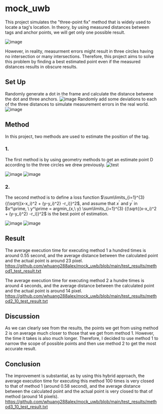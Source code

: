 # mock_uwb

This project simulates the "three-point fix" method that is widely used to locate a tag's location. 
In theory, by using measured distances between tags and anchor points, we will get only one possible result.

![image](https://user-images.githubusercontent.com/91099638/181723429-83da4c1a-bd42-45ab-8751-2c0dccc3e411.png)

However, in reality, measurment errors might result in three circles having no intersection or many intersections. Therefore, this project aims to solve this problem by finding a best estimated point even if the measured distances results in obscure results.

## Set Up

Randomly generate a dot in the frame and calculate the distance betwene the dot and three anchors. 
![image](https://user-images.githubusercontent.com/91099638/181673711-8d8d35b1-c9ef-448b-8af0-fa285b35cca6.png)
Randomly add some deviations to each of the three distances to simulate measurement errors in the real world. 
![image](https://user-images.githubusercontent.com/91099638/181674056-b9f50882-0779-447d-9622-069e73ba08bd.png)

## Method

In this project, two methods are used to estimate the position of the tag.

### 1.
The first method is by using geometry methods to get an estimate point D according to the three circles we drew previously.
![test](https://user-images.githubusercontent.com/91099638/181671346-c8d4b1ac-db48-4630-8b4b-4919b429e9cf.jpg)

![image](https://user-images.githubusercontent.com/91099638/181676434-59ddbe8e-4d69-4801-b35c-2fae2b41bd75.png)
![image](https://user-images.githubusercontent.com/91099638/181676450-fb5af378-3ad9-45ea-b98b-713963a3e5e9.png)

### 2.
The second method is to define a loss function $\sum\limits_{i=1}^{3} {(\sqrt{(x-x_i)^2 + (y-y_i)^2} -r_i)}^2$, and assume that $x^\prime$ and  $y^\prime$  in $x^\prime,  \ y^\prime =  argmin_{x,\ y} \sum\limits_{i=1}^{3} {(\sqrt{(x-x_i)^2 + (y-y_i)^2} -r_i)}^2$ is the best point of estimation.

![image](https://user-images.githubusercontent.com/91099638/181676165-d311f871-7723-4980-821b-a2f9a13641e9.png)
![image](https://user-images.githubusercontent.com/91099638/181676177-6e26fa9d-290f-43bc-b17c-86fa4ebbd54d.png)

## Result

The average execution time for executing method 1 a hundred times is around 0.55 second, and the average distance between the calculated point and the actual point is around 23 pixel.
https://github.com/whuang288alex/mock_uwb/blob/main/test_results/method1_test_result.txt

The average execution time for executing method 2 a hundre times is around 4 seconds, and the average distance between the calculated point and the actual point is around 14 pixel.
https://github.com/whuang288alex/mock_uwb/blob/main/test_results/method2_10_test_result.txt

## Discussion

As we can clearly see from the results, the points we get from using method 2 is on average much closer to those that we get from method 1. However, the time it takes is also much longer. Therefore, I decided to use method 1 to narrow the scope of possible points and then use method 2 to get the most accurate result.

## Conclusion

The improvement is substantial, as by using this hybrid approach, the average execution time for executing this method 100 times is very closed to that of method 1 (around 0.58 second), and the average distance between the calculated point and the actual point is very closed to that of method (around 14 pixels).
https://github.com/whuang288alex/mock_uwb/blob/main/test_results/method3_10_test_result.txt



